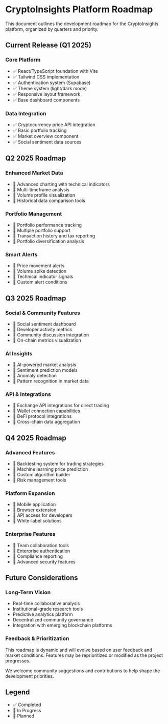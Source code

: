 # CryptoInsights Platform Roadmap

This document outlines the development roadmap for the CryptoInsights platform, organized by quarters and priority.

## Current Release (Q1 2025)

### Core Platform
- ✅ React/TypeScript foundation with Vite
- ✅ Tailwind CSS implementation
- ✅ Authentication system (Supabase)
- ✅ Theme system (light/dark mode)
- ✅ Responsive layout framework
- ✅ Base dashboard components

### Data Integration
- ✅ Cryptocurrency price API integration
- ✅ Basic portfolio tracking
- ✅ Market overview component
- ✅ Social sentiment data sources

## Q2 2025 Roadmap

### Enhanced Market Data
- 🔄 Advanced charting with technical indicators
- 🔄 Multi-timeframe analysis
- 🔄 Volume profile visualization
- 🔄 Historical data comparison tools

### Portfolio Management
- 🔄 Portfolio performance tracking
- 🔄 Multiple portfolio support
- 🔄 Transaction history and tax reporting
- 🔄 Portfolio diversification analysis

### Smart Alerts
- 🔄 Price movement alerts
- 🔄 Volume spike detection
- 🔄 Technical indicator signals
- 🔄 Custom alert conditions

## Q3 2025 Roadmap

### Social & Community Features
- 📅 Social sentiment dashboard
- 📅 Developer activity metrics
- 📅 Community discussion integration
- 📅 On-chain metrics visualization

### AI Insights
- 📅 AI-powered market analysis
- 📅 Sentiment prediction models
- 📅 Anomaly detection
- 📅 Pattern recognition in market data

### API & Integrations
- 📅 Exchange API integrations for direct trading
- 📅 Wallet connection capabilities
- 📅 DeFi protocol integrations
- 📅 Cross-chain data aggregation

## Q4 2025 Roadmap

### Advanced Features
- 📅 Backtesting system for trading strategies
- 📅 Machine learning price prediction
- 📅 Custom algorithm builder
- 📅 Risk management tools

### Platform Expansion
- 📅 Mobile application
- 📅 Browser extension
- 📅 API access for developers
- 📅 White-label solutions

### Enterprise Features
- 📅 Team collaboration tools
- 📅 Enterprise authentication
- 📅 Compliance reporting
- 📅 Advanced security features

## Future Considerations

### Long-Term Vision
- Real-time collaborative analysis
- Institutional-grade research tools
- Predictive analytics platform
- Decentralized community governance
- Integration with emerging blockchain platforms

### Feedback & Prioritization
This roadmap is dynamic and will evolve based on user feedback and market conditions. Features may be reprioritized or modified as the project progresses.

We welcome community suggestions and contributions to help shape the development priorities.

## Legend
- ✅ Completed
- 🔄 In Progress
- 📅 Planned